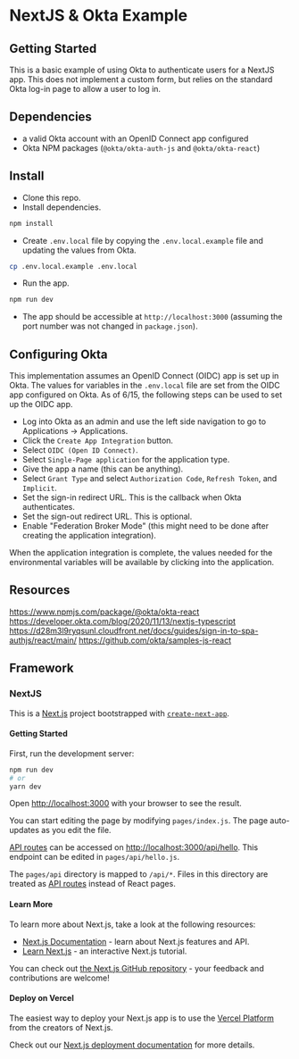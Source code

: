 # NextJS & Okta Example

## Getting Started
This is a basic example of using Okta to authenticate users for a NextJS app. This does not implement a custom form, but relies on the standard Okta log-in page to allow a user to log in.

## Dependencies
- a valid Okta account with an OpenID Connect app configured
- Okta NPM packages (`@okta/okta-auth-js` and `@okta/okta-react`)

## Install
- Clone this repo.
- Install dependencies.
```bash
npm install
```
- Create `.env.local` file by copying the `.env.local.example` file and updating the values from Okta.
```bash
cp .env.local.example .env.local
```
- Run the app.
```bash
npm run dev
```
- The app should be accessible at `http://localhost:3000` (assuming the port number was not changed in `package.json`).

## Configuring Okta
This implementation assumes an OpenID Connect (OIDC) app is set up in Okta. The values for variables in the `.env.local` file are set from the OIDC app configured on Okta. As of 6/15, the following steps can be used to set up the OIDC app.
- Log into Okta as an admin and use the left side navigation to go to Applications -> Applications.
- Click the `Create App Integration` button.
- Select `OIDC (Open ID Connect)`.
- Select `Single-Page application` for the application type.
- Give the app a name (this can be anything).
- Select `Grant Type` and select `Authorization Code`, `Refresh Token`, and `Implicit`.
- Set the sign-in redirect URL. This is the callback when Okta authenticates.
- Set the sign-out redirect URL. This is optional.
- Enable "Federation Broker Mode" (this might need to be done after creating the application integration).

When the application integration is complete, the values needed for the environmental variables will be available by clicking into the application.

## Resources
https://www.npmjs.com/package/@okta/okta-react
https://developer.okta.com/blog/2020/11/13/nextjs-typescript
https://d28m3l9ryqsunl.cloudfront.net/docs/guides/sign-in-to-spa-authjs/react/main/
https://github.com/okta/samples-js-react

## Framework
### NextJS
This is a [Next.js](https://nextjs.org/) project bootstrapped with [`create-next-app`](https://github.com/vercel/next.js/tree/canary/packages/create-next-app).

#### Getting Started
First, run the development server:

```bash
npm run dev
# or
yarn dev
```

Open [http://localhost:3000](http://localhost:3000) with your browser to see the result.

You can start editing the page by modifying `pages/index.js`. The page auto-updates as you edit the file.

[API routes](https://nextjs.org/docs/api-routes/introduction) can be accessed on [http://localhost:3000/api/hello](http://localhost:3000/api/hello). This endpoint can be edited in `pages/api/hello.js`.

The `pages/api` directory is mapped to `/api/*`. Files in this directory are treated as [API routes](https://nextjs.org/docs/api-routes/introduction) instead of React pages.

#### Learn More
To learn more about Next.js, take a look at the following resources:

- [Next.js Documentation](https://nextjs.org/docs) - learn about Next.js features and API.
- [Learn Next.js](https://nextjs.org/learn) - an interactive Next.js tutorial.

You can check out [the Next.js GitHub repository](https://github.com/vercel/next.js/) - your feedback and contributions are welcome!

#### Deploy on Vercel

The easiest way to deploy your Next.js app is to use the [Vercel Platform](https://vercel.com/new?utm_medium=default-template&filter=next.js&utm_source=create-next-app&utm_campaign=create-next-app-readme) from the creators of Next.js.

Check out our [Next.js deployment documentation](https://nextjs.org/docs/deployment) for more details.
